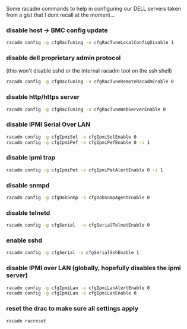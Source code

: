 Some racadm commands to help in configuring our DELL servers taken from a gist that I dont recall at the moment...

### disable host -> BMC config update
```sh
racadm config -g cfgRacTuning -o cfgRacTuneLocalConfigDisable 1
```

### disable dell proprietary admin protocol
(this won't disable sshd or the internal racadm tool on the ssh shell)
```sh
racadm config -g cfgRacTuning -o cfgRacTuneRemoteRacadmEnable 0
```

### disable http/https server
```sh
racadm config -g cfgRacTuning -o cfgRacTuneWebServerEnable 0
```

### disable IPMI Serial Over LAN
```sh
racadm config -g cfgIpmiSol -o cfgIpmiSolEnable 0
racadm config -g cfgIpmiPef -o cfgIpmiPefEnable 0 -i 1
```

### disable ipmi trap
```sh
racadm config -g cfgIpmiPet -o cfgIpmiPetAlertEnable 0 -i 1
```

### disable snmpd
```sh
racadm config -g cfgOobSnmp -o cfgOobSnmpAgentEnable 0
```

### disable telnetd
```sh
racadm config -g cfgSerial  -o cfgSerialTelnetEnable 0
```

### enable sshd
```sh
racadm config -g cfgSerial -o cfgSerialSshEnable 1
```

### disable IPMI over LAN (globally, hopefully disables the ipmi server)
```sh
racadm config -g cfgIpmiLan -o cfgIpmiLanAlertEnable 0
racadm config -g cfgIpmiLan -o cfgIpmiLanEnable 0
```

### reset the drac to make sure all settings apply
```sh
racadm racreset
```
